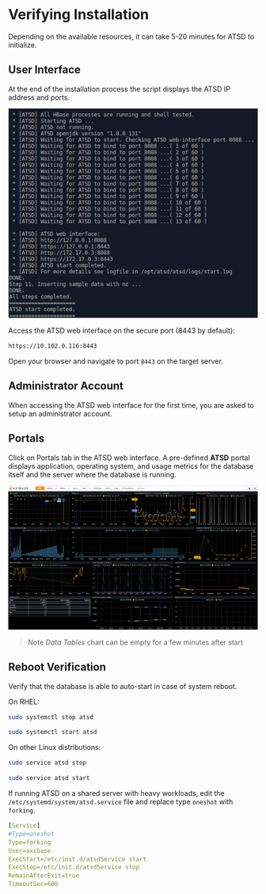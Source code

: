 # Verifying Installation

Depending on the available resources, it can take 5-20 minutes for ATSD to initialize.

## User Interface

At the end of the installation process the script displays the ATSD IP address and ports.

![](./images/atsd_install_shell.png )

Access the ATSD web interface on the secure port (8443 by default):

```txt
https://10.102.0.116:8443
```

Open your browser and navigate to port `8443` on the target server.

## Administrator Account

When accessing the ATSD web interface for the first time, you are asked to setup an administrator account.

## Portals

Click on Portals tab in the ATSD web interface. A pre-defined **ATSD**
portal displays application, operating system, and usage metrics for the database itself
and the server where the database is running.

![](./images/atsd_portal.png "ATSD Host")

> Note *Data Tables* chart can be empty for a few minutes after start

## Reboot Verification

Verify that the database is able to auto-start in case of system reboot.

On RHEL:

```sh
sudo systemctl stop atsd
```

```sh
sudo systemctl start atsd
```

On other Linux distributions:

```sh
sudo service atsd stop
```

```sh
sudo service atsd start
```

If running ATSD on a shared server with heavy workloads, edit the `/etc/systemd/system/atsd.service` file and replace type `oneshot` with `forking`.

```yaml
[Service]
#Type=oneshot
Type=forking
User=axibase
ExecStart=/etc/init.d/atsdService start
ExecStop=/etc/init.d/atsdService stop
RemainAfterExit=true
TimeoutSec=600
```
